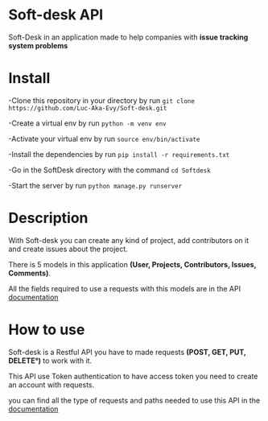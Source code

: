 # Soft-desk API
Soft-Desk in an application made to help companies with **issue tracking system problems**

# Install
-Clone this repository in your directory by run `git clone https://github.com/Luc-Aka-Evy/Soft-desk.git`

-Create a virtual env by run `python -m venv env`

-Activate your virtual env by run `source env/bin/activate`

-Install the dependencies by run `pip install -r requirements.txt`

-Go in the SoftDesk directory with the command `cd Softdesk`

-Start the server by run `python manage.py runserver`

# Description
With Soft-desk you can create any kind of project, add contributors on it and create issues about the project.

There is 5 models in this application **(User, Projects, Contributors, Issues, Comments)**.

All the fields required to use a requests with this models are in the API [documentation](https://documenter.getpostman.com/view/17653278/UVysxFv1)


# How to use
Soft-desk is a Restful API you have to made requests **(POST, GET, PUT, DELETE°)** to work with it.

This API use Token authentication to have access token you need to create an account with requests.

you can find all the type of requests and paths needed to use this API in the [documentation](https://documenter.getpostman.com/view/17653278/UVysxFv1)

